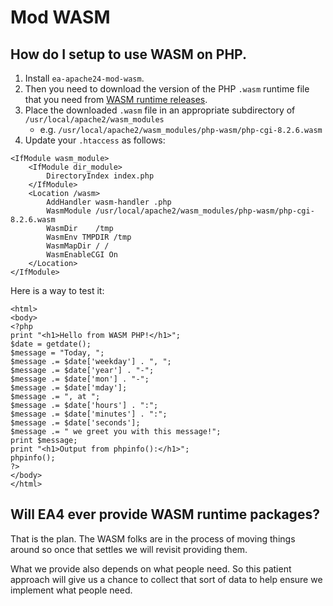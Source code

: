 # Mod WASM

## How do I setup to use WASM on PHP.

1. Install `ea-apache24-mod-wasm`.
1. Then you need to download the version of the PHP `.wasm` runtime file that you need from [WASM runtime releases](https://github.com/vmware-labs/webassembly-language-runtimes/releases).
1. Place the downloaded `.wasm` file in an appropriate subdirectory of `/usr/local/apache2/wasm_modules`
   * e.g. `/usr/local/apache2/wasm_modules/php-wasm/php-cgi-8.2.6.wasm`
1. Update your `.htaccess` as follows:

```
<IfModule wasm_module>
    <IfModule dir_module>
        DirectoryIndex index.php
    </IfModule>
    <Location /wasm>
        AddHandler wasm-handler .php
        WasmModule /usr/local/apache2/wasm_modules/php-wasm/php-cgi-8.2.6.wasm
        WasmDir    /tmp
        WasmEnv TMPDIR /tmp
        WasmMapDir / /
        WasmEnableCGI On
    </Location>
</IfModule>
```

Here is a way to test it:

```
<html>
<body>
<?php
print "<h1>Hello from WASM PHP!</h1>";
$date = getdate();
$message = "Today, ";
$message .= $date['weekday'] . ", ";
$message .= $date['year'] . "-";
$message .= $date['mon'] . "-";
$message .= $date['mday'];
$message .= ", at ";
$message .= $date['hours'] . ":";
$message .= $date['minutes'] . ":";
$message .= $date['seconds'];
$message .= " we greet you with this message!";
print $message;
print "<h1>Output from phpinfo():</h1>";
phpinfo();
?>
</body>
</html>
```

## Will EA4 ever provide WASM runtime packages?

That is the plan. The WASM folks are in the process of moving things around so once that settles we will revisit providing them.

What we provide also depends on what people need. So this patient approach will give us a chance to collect that sort of data to help ensure we implement what people need.
